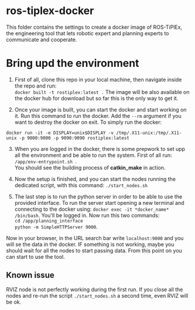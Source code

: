# ros-tiplex-docker
This folder contains the settings to create a docker image of ROS-TiPlEx, 
the engineering tool that lets robotic expert and planning experts to communicate and cooperate.

# Bring upd the environment
1. First of all, clone this repo in your local machine, then navigate inside the repo and run:      
`docker built -t rostiplex:latest .`
The image will be also available on the docker hub for download but so far this is the only way to get it.

2. Once your image is built, you can start the docker and start working on it. Run this command to run the docker. Add the `--rm` argument if you want to destroy the docker on exit. To simply run the docker:     

`docker run -it -e DISPLAY=unix$DISPLAY -v /tmp/.X11-unix:/tmp/.X11-unix -p 9000:9000 -p 9090:9090 rostiplex:latest`

3. When you are logged in the docker, there is some prepwork to set upp all the environment and be able to run the system. First of all run: `/app/env-entrypoint.sh `.     
You should see the building process of **catkin_make** in action.    

4. Now the setup is finished, and you can start the nodes running the dedicated script, with this command: `./start_nodes.sh`

5. The last step is to run the python server in order to be able to use the provided interface. To run the server start opening a new terminal and connecting to the docker using: `docker exec -it *docker_name* /bin/bash`.
You'll be logged in. Now run this two commands:     
`cd /app/planning_interface`     
`python -m SimpleHTTPServer 9000`.

Now in your browser, in the URL search bar write `localhost:9000` and you will se the data in the docker. IF something is not working, maybe you should wait for all the nodes to start passing data.
From this point on you can start to use the tool.

## Known issue
RVIZ node is not perfectly working during the first run. If you close all the nodes and re-run the script `./start_nodes.sh` a second time, even RVIZ will be ok.
